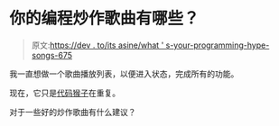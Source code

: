 # 你的编程炒作歌曲有哪些？

> 原文:[https://dev . to/its asine/what ' s-your-programming-hype-songs-675](https://dev.to/itsasine/what-are-your-programming-hype-songs-675)

我一直想做一个歌曲播放列表，以便进入状态，完成所有的功能。

现在，它只是[代码猴子](https://open.spotify.com/track/3cLqK3LPVrTIzfENVmYLoU?si=bUy9YvCKTem1a9mepIglfA)在重复。

对于一些好的炒作歌曲有什么建议？